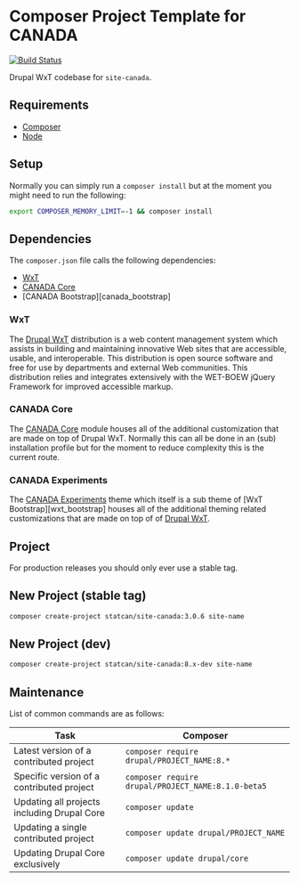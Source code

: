 Composer Project Template for CANADA
==================================

[![Build Status][ci-badge]][ci]

Drupal WxT codebase for `site-canada`.

## Requirements

* [Composer][composer]
* [Node][node]

## Setup

Normally you can simply run a `composer install` but at the moment you might need to run the following:

```sh
export COMPOSER_MEMORY_LIMIT=-1 && composer install
```

## Dependencies

The `composer.json` file calls the following dependencies:

* [WxT][wxt]
* [CANADA Core][canada_core]
* [CANADA Bootstrap][canada_bootstrap]

### WxT

The [Drupal WxT][wxt] distribution is a web content management system which assists in building and maintaining innovative Web sites that are accessible, usable, and interoperable. This distribution is open source software and free for use by departments and external Web communities. This distribution relies and integrates extensively with the WET-BOEW jQuery Framework for improved accessible markup.

### CANADA Core

The [CANADA Core][canada_core] module houses all of the additional customization that are made on top of Drupal WxT. Normally this can all be done in an (sub) installation profile but for the moment to reduce complexity this is the current route.

### CANADA Experiments

The [CANADA Experiments][canada_experiments] theme which itself is a sub theme of [WxT Bootstrap][wxt_bootstrap] houses all of the additional theming related customizations that are made on top of of [Drupal WxT][wxt].

## Project

For production releases you should only ever use a stable tag.

## New Project (stable tag)

```sh
composer create-project statcan/site-canada:3.0.6 site-name
```

## New Project (dev)

```sh
composer create-project statcan/site-canada:8.x-dev site-name
```

## Maintenance

List of common commands are as follows:

| Task                                            | Composer                                               |
|-------------------------------------------------|--------------------------------------------------------|
| Latest version of a contributed project         | ```composer require drupal/PROJECT_NAME:8.*```         |
| Specific version of a contributed project       | ```composer require drupal/PROJECT_NAME:8.1.0-beta5``` |
| Updating all projects including Drupal Core     | ```composer update```                                  |
| Updating a single contributed project           | ```composer update drupal/PROJECT_NAME```              |
| Updating Drupal Core exclusively                | ```composer update drupal/core```                      |


[canada_core]:                https://github.com/openplus/canada/tree/8.x-1.x/modules/custom/canada_core
[canada_experiments]:         https://github.com/openplus/canada/tree/8.x-1.x/themes/custom/canada_experiments
[ci]:                         https://travis-ci.org/statcan/site-canada
[ci-badge]:                   https://travis-ci.org/statcan/site-canada.svg?branch=8.x
[composer]:                   https://getcomposer.org
[node]:                       https://nodejs.org
[wxt]:                        https://github.com/drupalwxt/wxt
